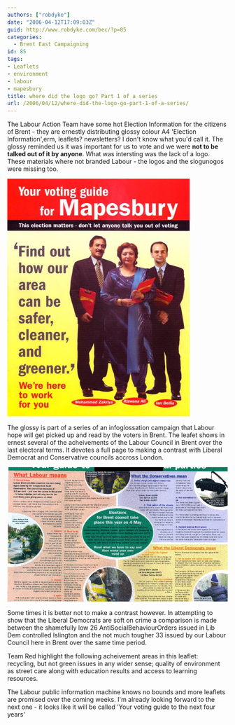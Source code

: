 ```yaml
---
authors: ["robdyke"]
date: "2006-04-12T17:09:03Z"
guid: http://www.robdyke.com/bec/?p=85
categories:
  - Brent East Campaigning
id: 85
tags:
- Leaflets
- environment
- labour
- mapesbury
title: where did the logo go? Part 1 of a series
url: /2006/04/12/where-did-the-logo-go-part-1-of-a-series/
---
```

The Labour Action Team have some hot Election Information for the citizens of Brent - they are ernestly distributing glossy colour A4 'Election Information',erm, leaflets? newsletters? I don't know what you'd call it. The glossy reminded us it was important for us to vote and we were **not to be talked out of it by anyone**. What was intersting was the lack of a logo. These materials where not branded Labour - the logos and the slogunogos were missing too.

<a title="Labour Voting Guide Front Page" class="imagelink" rel="attachment" id="p86" href="http://www.robdyke.com/bec/?attachment_id=86"><img alt="Labour Voting Guide Front Page" id="image86" src="/pubfiles/2006/04/labour-voteguide-front-1.jpg" /></a>

<!--more-->

The glossy is part of a series of an infoglossation campaign that Labour hope will get picked up and read by the voters in Brent. The leafet shows in ernest several of the acheivements of the Labour Council in Brent over the last electoral terms. It devotes a full page to making a contrast with Liberal Democrat and Conservative councils accross London.

<a title="Labour Voting Guide Centre Page" class="imagelink" rel="attachment" id="p87" href="http://www.robdyke.com/bec/?attachment_id=87"><img alt="Labour Voting Guide Centre Page" id="image87" src="/pubfiles/2006/04/labour-voteguide-centre-1.jpg" /></a>

Some times it is better not to make a contrast however. In attempting to show that the Liberal Democrats are soft on crime a comparison is made between the shamefully low 26 AntiSocialBehaviourOrders issued in Lib Dem controlled Islington and the not much tougher 33 issued by our Labour Council here in Brent over the same time period.
  
Team Red highlight the following acheivement areas in this leaflet: recycling, but not green issues in any wider sense; quality of environment as street care along with education results and access to learning resources.

The Labour public information machine knows no bounds and more leaflets are promised over the coming weeks. I'm already looking forward to the next one - it looks like it will be called 'Your voting guide to the next four years'